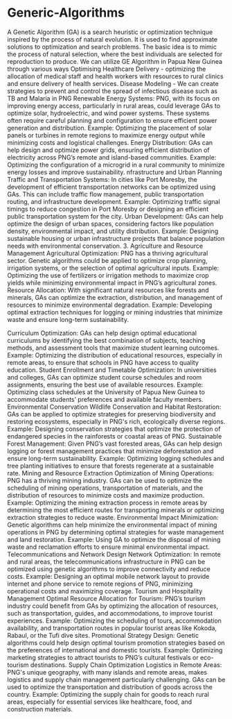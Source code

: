# Generic-Algorithms
A Genetic Algorithm (GA) is a search heuristic or optimization technique inspired by the process of natural evolution. It is used to find approximate solutions to optimization and search problems. The basic idea is to mimic the process of natural selection, where the best individuals are selected for reproduction to produce.
We can utilize GE Algorithm in Papua New Guinea through various ways 
Optimising Healthcare Delivery - optimizing the allocation of medical staff and health workers with resources to rural clinics and ensure delivery of health services. 
Disease Modeling - We can create strategies to prevent and control the spread of infectious disease such as TB and Malaria in PNG
Renewable Energy Systems: PNG, with its focus on improving energy access, particularly in rural areas, could leverage GAs to optimize solar, hydroelectric, and wind power systems. These systems often require careful planning and configuration to ensure efficient power generation and distribution.
Example: Optimizing the placement of solar panels or turbines in remote regions to maximize energy output while minimizing costs and logistical challenges.
Energy Distribution: GAs can help design and optimize power grids, ensuring efficient distribution of electricity across PNG’s remote and island-based communities.
Example: Optimizing the configuration of a microgrid in a rural community to minimize energy losses and improve sustainability.
nfrastructure and Urban Planning
Traffic and Transportation Systems: In cities like Port Moresby, the development of efficient transportation networks can be optimized using GAs. This can include traffic flow management, public transportation routing, and infrastructure development.
Example: Optimizing traffic signal timings to reduce congestion in Port Moresby or designing an efficient public transportation system for the city.
Urban Development: GAs can help optimize the design of urban spaces, considering factors like population density, environmental impact, and utility distribution.
Example: Designing sustainable housing or urban infrastructure projects that balance population needs with environmental conservation.
3. Agriculture and Resource Management
Agricultural Optimization: PNG has a thriving agricultural sector. Genetic algorithms could be applied to optimize crop planning, irrigation systems, or the selection of optimal agricultural inputs.
Example: Optimizing the use of fertilizers or irrigation methods to maximize crop yields while minimizing environmental impact in PNG’s agricultural zones.
Resource Allocation: With significant natural resources like forests and minerals, GAs can optimize the extraction, distribution, and management of resources to minimize environmental degradation.
Example: Developing optimal extraction techniques for logging or mining industries that minimize waste and ensure long-term sustainability.

Curriculum Optimization: GAs can help design optimal educational curriculums by identifying the best combination of subjects, teaching methods, and assessment tools that maximize student learning outcomes.
Example: Optimizing the distribution of educational resources, especially in remote areas, to ensure that schools in PNG have access to quality education.
Student Enrollment and Timetable Optimization: In universities and colleges, GAs can optimize student course schedules and room assignments, ensuring the best use of available resources.
Example: Optimizing class schedules at the University of Papua New Guinea to accommodate students’ preferences and available faculty members.
Environmental Conservation
Wildlife Conservation and Habitat Restoration: GAs can be applied to optimize strategies for preserving biodiversity and restoring ecosystems, especially in PNG's rich, ecologically diverse regions.
Example: Designing conservation strategies that optimize the protection of endangered species in the rainforests or coastal areas of PNG.
Sustainable Forest Management: Given PNG’s vast forested areas, GAs can help design logging or forest management practices that minimize deforestation and ensure long-term sustainability.
Example: Optimizing logging schedules and tree planting initiatives to ensure that forests regenerate at a sustainable rate.
 Mining and Resource Extraction
Optimization of Mining Operations: PNG has a thriving mining industry. GAs can be used to optimize the scheduling of mining operations, transportation of materials, and the distribution of resources to minimize costs and maximize production.
Example: Optimizing the mining extraction process in remote areas by determining the most efficient routes for transporting minerals or optimizing extraction strategies to reduce waste.
Environmental Impact Minimization: Genetic algorithms can help minimize the environmental impact of mining operations in PNG by determining optimal strategies for waste management and land restoration.
Example: Using GA to optimize the disposal of mining waste and reclamation efforts to ensure minimal environmental impact.
 Telecommunications and Network Design
Network Optimization: In remote and rural areas, the telecommunications infrastructure in PNG can be optimized using genetic algorithms to improve connectivity and reduce costs.
Example: Designing an optimal mobile network layout to provide internet and phone service to remote regions of PNG, minimizing operational costs and maximizing coverage.
 Tourism and Hospitality Management
Optimal Resource Allocation for Tourism: PNG’s tourism industry could benefit from GAs by optimizing the allocation of resources, such as transportation, guides, and accommodations, to improve tourist experiences.
Example: Optimizing the scheduling of tours, accommodation availability, and transportation routes in popular tourist areas like Kokoda, Rabaul, or the Tufi dive sites.
Promotional Strategy Design: Genetic algorithms could help design optimal tourism promotion strategies based on the preferences of international and domestic tourists.
Example: Optimizing marketing strategies to attract tourists to PNG’s cultural festivals or eco-tourism destinations.
 Supply Chain Optimization
Logistics in Remote Areas: PNG's unique geography, with many islands and remote areas, makes logistics and supply chain management particularly challenging. GAs can be used to optimize the transportation and distribution of goods across the country.
Example: Optimizing the supply chain for goods to reach rural areas, especially for essential services like healthcare, food, and construction materials.
